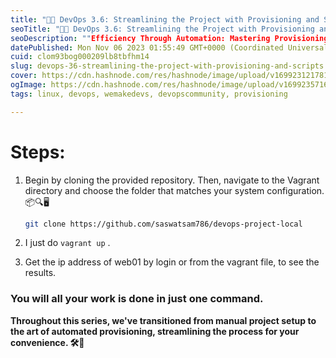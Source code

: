 ```yaml
---
title: "🚀🔧 DevOps 3.6: Streamlining the Project with Provisioning and Scripts 💻🛠️"
seoTitle: "🚀🔧 DevOps 3.6: Streamlining the Project with Provisioning and Script"
seoDescription: ""Efficiency Through Automation: Mastering Provisioning and Scripting" 🚀💡"
datePublished: Mon Nov 06 2023 01:55:49 GMT+0000 (Coordinated Universal Time)
cuid: clom93bog000209lb8tbfhm14
slug: devops-36-streamlining-the-project-with-provisioning-and-scripts
cover: https://cdn.hashnode.com/res/hashnode/image/upload/v1699231217813/f4732e4e-dbf3-4e79-8c3d-9773cf0c28ab.jpeg
ogImage: https://cdn.hashnode.com/res/hashnode/image/upload/v1699235716572/14c23996-3fef-4154-a469-05fee245ea55.jpeg
tags: linux, devops, wemakedevs, devopscommunity, provisioning

---
```


# Steps:

1. Begin by cloning the provided repository. Then, navigate to the Vagrant directory and choose the folder that matches your system configuration.📦🔍🖥️
    
    ```bash
    git clone https://github.com/saswatsam786/devops-project-local
    ```
    
2. I just do `vagrant up` .
    
3. Get the ip address of web01 by login or from the vagrant file, to see the results.
    

### You will all your work is done in just one command.

**Throughout this series, we've transitioned from manual project setup to the art of automated provisioning, streamlining the process for your convenience. 🛠️🤖**